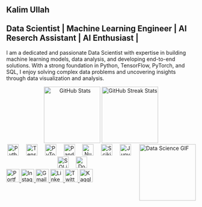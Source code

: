 <h2 align="left">Kalim Ullah<br><br>Data Scientist | Machine Learning Engineer | AI Reserch Assistant | AI Enthusiast |</h2> <p>I am a dedicated and passionate Data Scientist with expertise in building machine learning models, data analysis, and developing end-to-end solutions. With a strong foundation in Python, TensorFlow, PyTorch, and SQL, I enjoy solving complex data problems and uncovering insights through data visualization and analysis.</p>
<div align="center"> <img src="https://github-readme-stats.vercel.app/api?username=shaheeralics&hide_title=false&hide_rank=false&show_icons=true&include_all_commits=true&count_private=true&disable_animations=false&theme=dracula&locale=en&hide_border=false" height="150" alt="GitHub Stats" /> <img src="https://streak-stats.demolab.com?user=shaheeralics&locale=en&mode=daily&theme=dracula&hide_border=false&border_radius=5" height="150" alt="GitHub Streak Stats" /> </div>
<img align="right" height="150" src="https://i.imgflip.com/65efzo.gif" alt="Data Science GIF" />
<div align="center"> <img src="https://cdn.jsdelivr.net/gh/devicons/devicon/icons/python/python-original.svg" height="30" alt="Python logo" /> <img width="12" /> <img src="https://cdn.jsdelivr.net/gh/devicons/devicon/icons/tensorflow/tensorflow-original.svg" height="30" alt="TensorFlow logo" /> <img width="12" /> <img src="https://cdn.jsdelivr.net/gh/devicons/devicon/icons/pytorch/pytorch-original.svg" height="30" alt="PyTorch logo" /> <img width="12" /> <img src="https://cdn.jsdelivr.net/gh/devicons/devicon/icons/pandas/pandas-original.svg" height="30" alt="Pandas logo" /> <img width="12" /> <img src="https://cdn.jsdelivr.net/gh/devicons/devicon/icons/numpy/numpy-original.svg" height="30" alt="NumPy logo" /> <img width="12" /> <img src="https://upload.wikimedia.org/wikipedia/commons/0/05/Scikit_learn_logo_small.svg" height="30" alt="Scikit-learn logo" /> <img width="12" /> <img src="https://cdn.jsdelivr.net/gh/devicons/devicon/icons/jupyter/jupyter-original.svg" height="30" alt="Jupyter logo" /> <img width="12" /> <img src="https://cdn.jsdelivr.net/gh/devicons/devicon/icons/sqlite/sqlite-original.svg" height="30" alt="SQLite logo" /> <img width="12" /> <img src="https://cdn.jsdelivr.net/gh/devicons/devicon/icons/docker/docker-original.svg" height="30" alt="Docker logo" /> </div>
<div align="left"> <a href="https://shaheer.kesug.com" target="_blank"> <img src="https://img.shields.io/static/v1?message=Portfolio&logo=web&label=&color=0A66C2&logoColor=white&labelColor=&style=plastic" height="35" alt="Portfolio logo" /> </a> <a href="https://www.instagram.com/__shaheerali/" target="_blank"> <img src="https://img.shields.io/static/v1?message=Instagram&logo=instagram&label=&color=E4405F&logoColor=white&labelColor=&style=plastic" height="35" alt="Instagram logo" /> </a> <a href="mailto:shaheeralics@hu.edu.pk" target="_blank"> <img src="https://img.shields.io/static/v1?message=Gmail&logo=gmail&label=&color=D14836&logoColor=white&labelColor=&style=plastic" height="35" alt="Gmail logo" /> </a> <a href="https://www.linkedin.com/in/shaheer-ali-swati" target="_blank"> <img src="https://img.shields.io/static/v1?message=LinkedIn&logo=linkedin&label=&color=0077B5&logoColor=white&labelColor=&style=plastic" height="35" alt="LinkedIn logo" /> </a> <a href="https://twitter.com/__shaheerali190" target="_blank"> <img src="https://img.shields.io/static/v1?message=Twitter&logo=twitter&label=&color=1DA1F2&logoColor=white&labelColor=&style=plastic" height="35" alt="Twitter logo" /> </a> <a href="https://www.kaggle.com/shaheerali197" target="_blank"> <img src="https://img.shields.io/static/v1?message=Kaggle&logo=kaggle&label=&color=20BEFF&logoColor=white&labelColor=&style=plastic" height="35" alt="Kaggle logo" /> </a> </div>
